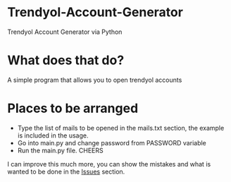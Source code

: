 # Trendyol-Account-Generator
Trendyol Account Generator via Python

# What does that do?
A simple program that allows you to open trendyol accounts


# Places to be arranged

- Type the list of mails to be opened in the mails.txt section, the example is included in the usage.
- Go into main.py and change password from PASSWORD variable
- Run the main.py file. CHEERS

I can improve this much more, you can show the mistakes and what is wanted to be done in the [Issues] section.

[Issues]: https://github.com/Andromeda606/Trendyol-Account-Generator/issues
